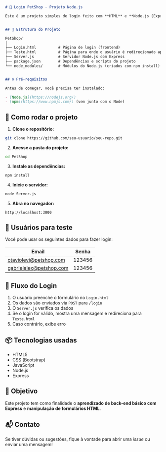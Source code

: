 ```markdown
# 🐾 Login PetShop - Projeto Node.js

Este é um projeto simples de login feito com **HTML** e **Node.js (Express)**, criado para fins de aprendizado. O sistema simula uma autenticação básica de usuários e redirecionamento após o login.


## 📁 Estrutura do Projeto

PetShop/
│
├── Login.html          # Página de login (frontend)
├── Teste.html          # Página para onde o usuário é redirecionado após o login
├── Server.js           # Servidor Node.js com Express
├── package.json        # Dependências e scripts do projeto
└── node_modules/       # Módulos do Node.js (criados com npm install)


## ⚙️ Pré-requisitos

Antes de começar, você precisa ter instalado:

- [Node.js](https://nodejs.org/)
- [npm](https://www.npmjs.com/) (vem junto com o Node)

```

## 🚀 Como rodar o projeto

1. **Clone o repositório:**

```bash
git clone https://github.com/seu-usuario/seu-repo.git
```

2. **Acesse a pasta do projeto:**

```bash
cd PetShop
```

3. **Instale as dependências:**

```bash
npm install
```

4. **Inicie o servidor:**

```bash
node Server.js
```

5. **Abra no navegador:**

```
http://localhost:3000
```


## 👥 Usuários para teste

Você pode usar os seguintes dados para fazer login:

| Email                      |  Senha  |
|----------------------------|---------|
| otaviolevi@petshop.com     | 123456  |
| gabrielalex@petshop.com    | 123456  |


## 🔄 Fluxo do Login

1. O usuário preenche o formulário no `Login.html`
2. Os dados são enviados via `POST` para `/login`
3. O `Server.js` verifica os dados
4. Se o login for válido, mostra uma mensagem e redireciona para `Teste.html`
5. Caso contrário, exibe erro


## 📦 Tecnologias usadas

- HTML5
- CSS (Bootstrap)
- JavaScript
- Node.js
- Express


## 🧠 Objetivo

Este projeto tem como finalidade o **aprendizado de back-end básico com Express** e **manipulação de formulários HTML**.


## 📬 Contato

Se tiver dúvidas ou sugestões, fique à vontade para abrir uma *issue* ou enviar uma mensagem!
